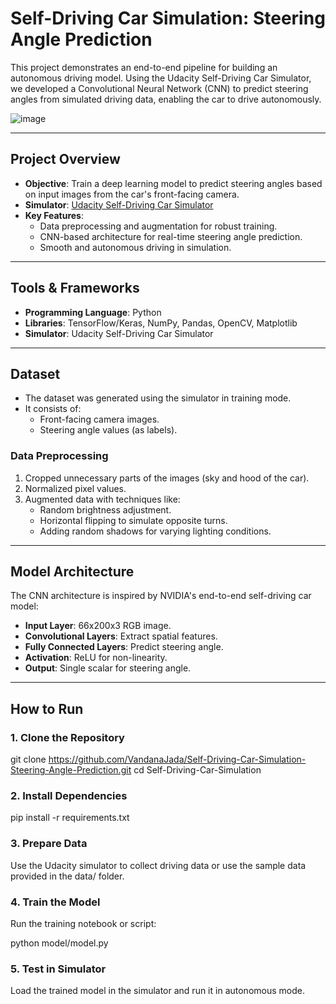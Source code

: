 # Self-Driving Car Simulation: Steering Angle Prediction

This project demonstrates an end-to-end pipeline for building an autonomous driving model. Using the Udacity Self-Driving Car Simulator, we developed a Convolutional Neural Network (CNN) to predict steering angles from simulated driving data, enabling the car to drive autonomously.

![image](https://github.com/user-attachments/assets/01f3814d-6c5b-49bf-8688-7ef938d24f73)


---

## Project Overview

- **Objective**: Train a deep learning model to predict steering angles based on input images from the car's front-facing camera.
- **Simulator**: [Udacity Self-Driving Car Simulator](https://github.com/udacity/self-driving-car-sim)
- **Key Features**:
  - Data preprocessing and augmentation for robust training.
  - CNN-based architecture for real-time steering angle prediction.
  - Smooth and autonomous driving in simulation.

---

## Tools & Frameworks

- **Programming Language**: Python
- **Libraries**: TensorFlow/Keras, NumPy, Pandas, OpenCV, Matplotlib
- **Simulator**: Udacity Self-Driving Car Simulator

---

## Dataset

- The dataset was generated using the simulator in training mode.
- It consists of:
  - Front-facing camera images.
  - Steering angle values (as labels).

### Data Preprocessing
1. Cropped unnecessary parts of the images (sky and hood of the car).
2. Normalized pixel values.
3. Augmented data with techniques like:
   - Random brightness adjustment.
   - Horizontal flipping to simulate opposite turns.
   - Adding random shadows for varying lighting conditions.

---

## Model Architecture

The CNN architecture is inspired by NVIDIA's end-to-end self-driving car model:

- **Input Layer**: 66x200x3 RGB image.
- **Convolutional Layers**: Extract spatial features.
- **Fully Connected Layers**: Predict steering angle.
- **Activation**: ReLU for non-linearity.
- **Output**: Single scalar for steering angle.

---

## How to Run

### 1. Clone the Repository
git clone https://github.com/VandanaJada/Self-Driving-Car-Simulation-Steering-Angle-Prediction.git
cd Self-Driving-Car-Simulation
### 2. Install Dependencies
pip install -r requirements.txt
### 3. Prepare Data
Use the Udacity simulator to collect driving data or use the sample data provided in the data/ folder.
### 4. Train the Model
Run the training notebook or script:

python model/model.py
### 5. Test in Simulator
Load the trained model in the simulator and run it in autonomous mode.


